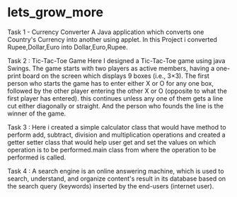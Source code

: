 # lets_grow_more


Task 1 - Currency Converter
A Java application which converts one Country's Currency into another using applet. In this Project i converted Rupee,Dollar,Euro into Dollar,Euro,Rupee.



Task 2 : Tic-Tac-Toe Game
Here I designed a Tic-Tac-Toe game using java Swings. The game starts with two players as active members, having a one-print board on the screen which displays 9 boxes (i.e., 3×3). The first person who starts the game has to enter either X or O for any one box, followed by the other player entering the other X or O (opposite to what the first player has entered). this continues unless any one of them gets a line cut either diagonally or straight. And the person who founds the line is the winner of the game.



Task 3 : Here i created a simple calculator class that would have method to perform add, subtract, division and multiplication operations and created a getter setter class that would help user get and set the values on which operation is to be performed.main class from where the operation to be performed is called.



Task 4 : A search engine is an online answering machine, which is used to search, understand, and organize content's result in its database based on the search query (keywords) inserted by the end-users (internet user).
